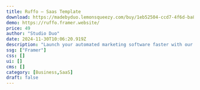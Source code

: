```yaml
---
title: Ruffo — Saas Template
download: https://madebyduo.lemonsqueezy.com/buy/1eb52504-ccd7-4f6d-ba8b-68391441521d
demo: https://ruffo.framer.website/
price: 49
author: "Studio Duo"
date: 2024-11-30T10:06:20.919Z
description: "Launch your automated marketing software faster with our pre-built, customizable SaaS template. Get flexible design & showcase your features in minutes!"
ssg: ["Framer"]
css: []
ui: []
cms: []
category: [Business,SaaS]
draft: false
---
```

